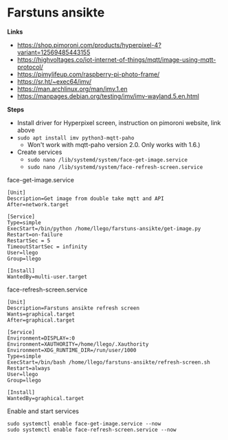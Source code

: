 # Farstuns ansikte

**Links**
- https://shop.pimoroni.com/products/hyperpixel-4?variant=12569485443155
- https://highvoltages.co/iot-internet-of-things/mqtt/image-using-mqtt-protocol/
- https://pimylifeup.com/raspberry-pi-photo-frame/
- https://sr.ht/~exec64/imv/
- https://man.archlinux.org/man/imv.1.en
- https://manpages.debian.org/testing/imv/imv-wayland.5.en.html

**Steps**
- Install driver for Hyperpixel screen, instruction on pimoroni website, link above
- `sudo apt install imv python3-mqtt-paho` 
  - Won't work with mqtt-paho version 2.0. Only works with 1.6.)
- Create services
  - `sudo nano /lib/systemd/system/face-get-image.service`
  - `sudo nano /lib/systemd/system/face-refresh-screen.service`

face-get-image.service
```
[Unit]
Description=Get image from double take mqtt and API
After=network.target

[Service]
Type=simple
ExecStart=/bin/python /home/llego/farstuns-ansikte/get-image.py
Restart=on-failure
RestartSec = 5
TimeoutStartSec = infinity
User=llego
Group=llego

[Install]
WantedBy=multi-user.target
```

face-refresh-screen.service
```
[Unit]
Description=Farstuns ansikte refresh screen
Wants=graphical.target
After=graphical.target

[Service]
Environment=DISPLAY=:0
Environment=XAUTHORITY=/home/llego/.Xauthority
Environment=XDG_RUNTIME_DIR=/run/user/1000
Type=simple
ExecStart=/bin/bash /home/llego/farstuns-ansikte/refresh-screen.sh
Restart=always
User=llego
Group=llego

[Install]
WantedBy=graphical.target
```

Enable and start services
```
sudo systemctl enable face-get-image.service --now
sudo systemctl enable face-refresh-screen.service --now
```



